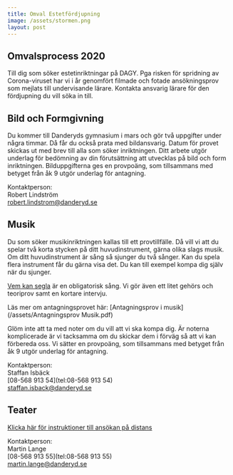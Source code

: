 ```yaml
---
title: Omval Estetfördjupning
image: /assets/stormen.png
layout: post
---
```


## Omvalsprocess 2020

Till dig som söker estetinriktningar på DAGY.
Pga risken för spridning av Corona-viruset har vi i år genomfört filmade och fotade ansökningsprov som mejlats till undervisande lärare.
Kontakta ansvarig lärare för den fördjupning du vill söka in till.
<br>


## Bild och Formgivning

Du kommer till Danderyds gymnasium i mars och gör två uppgifter under några timmar. Då får du också prata med bildansvarig. Datum för provet skickas ut med brev till alla som söker inriktningen. Ditt arbete utgör underlag för bedömning av din förutsättning att utvecklas på bild och form inriktningen. Bilduppgifterna ges en provpoäng, som tillsammans med betyget från åk 9 utgör underlag för antagning.

Kontaktperson:<br>
Robert Lindström<br>
[robert.lindstrom@danderyd.se](mailto:robert.lindstrom@danderyd.se)

## Musik

Du som söker musikinriktningen kallas till ett provtillfälle. Då vill vi att du spelar två korta stycken på ditt huvudinstrument, gärna olika slags musik. Om ditt huvudinstrument är sång så sjunger du två sånger. Kan du spela flera instrument får du gärna visa det. Du kan till exempel kompa dig själv när du sjunger.

[Vem kan segla](/assets/VemKanSeglaförutanVind.pdf) är en obligatorisk sång. Vi gör även ett litet gehörs och teoriprov samt en kortare intervju.

Läs mer om antagningsprovet här: [Antagningsprov i musik](/assets/Antagningsprov Musik.pdf)

Glöm inte att ta med noter om du vill att vi ska kompa dig. Är noterna komplicerade är vi tacksamma om du skickar dem i förväg så att vi kan förbereda oss. Vi sätter en provpoäng, som tillsammans med betyget från åk 9 utgör underlag för antagning.

Kontaktperson:<br>
Staffan Isbäck<br>
[08-568 913 54](tel:08-568 913 54)<br>
[staffan.isback@danderyd.se](mailto:staffan.isback@danderyd.se)

## Teater

[Klicka här för instruktioner till ansökan på distans](/assets/omvalteater2020.pdf)
<br>
<!Provet går till så här:

Tillsammans med andra sökande deltar du först i några teater- och improvisationsövningar. Sedan förbereder vi tillsammans en kort scen som kan handla om människor i ett väntrum, i en park eller på en flygplats. Efteråt samtalar vi kort om varför du vill studera på teaterinriktningen. Inga förkunskaper eller förberedelse krävs, men fundera på hur teater kan stödja ditt lärande under gymnasietiden.-->
Kontaktperson:<br>
Martin Lange<br>
[08-568 913 55](tel:08-568 913 55)<br>
[martin.lange@danderyd.se](mailto:martin.lange@danderyd.se)
